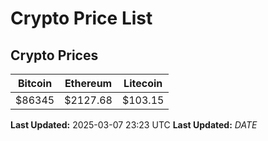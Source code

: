 # Crypto Price List

## Crypto Prices
| Bitcoin | Ethereum | Litecoin |
| ------- | -------- | -------- |
| $86345 | $2127.68 | $103.15 |
**Last Updated:** 2025-03-07 23:23 UTC
**Last Updated:** $DATE$
